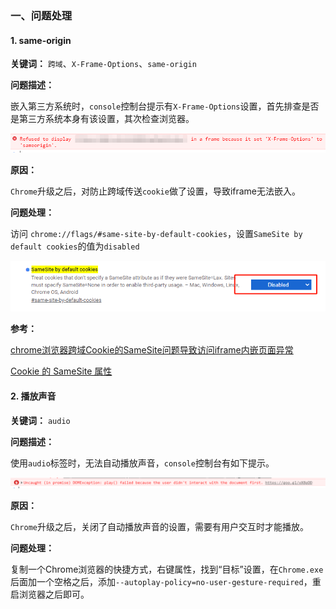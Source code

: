 
### 一、问题处理

#### 1. same-origin

**关键词：** `跨域`、`X-Frame-Options`、`same-origin`

**问题描述：**

嵌入第三方系统时，`console`控制台提示有`X-Frame-Options`设置，首先排查是否是第三方系统本身有该设置，其次检查浏览器。

![X-Frame-Options](../../images/Chrome/浏览器-Chrome-1.png)

**原因：**

`Chrome`升级之后，对防止跨域传送`cookie`做了设置，导致iframe无法嵌入。

**问题处理：**

访问 `chrome://flags/#same-site-by-default-cookies`，设置`SameSite by default cookies`的值为`disabled`

![SameSite by default cookies](../../images/Chrome/浏览器-Chrome-2.png)

**参考：**

[chrome浏览器跨域Cookie的SameSite问题导致访问iframe内嵌页面异常](https://blog.csdn.net/yhyc812/article/details/108623844)

[Cookie 的 SameSite 属性](http://www.ruanyifeng.com/blog/2019/09/cookie-samesite.html)

#### 2. 播放声音

**关键词：** `audio` 

**问题描述：**

使用`audio`标签时，无法自动播放声音，`console`控制台有如下提示。

![audio-play](../../images/Chrome/浏览器-Chrome-3.png)

**原因：**

`Chrome`升级之后，关闭了自动播放声音的设置，需要有用户交互时才能播放。

**问题处理：**

复制一个Chrome浏览器的快捷方式，右键属性，找到“目标”设置，在`Chrome.exe`后面加一个空格之后，添加`--autoplay-policy=no-user-gesture-required`，重启浏览器之后即可。